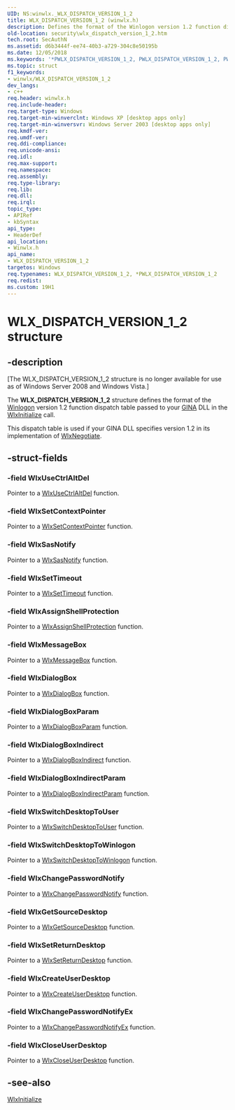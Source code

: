 ```yaml
---
UID: NS:winwlx._WLX_DISPATCH_VERSION_1_2
title: WLX_DISPATCH_VERSION_1_2 (winwlx.h)
description: Defines the format of the Winlogon version 1.2 function dispatch table passed to your GINA DLL in the WlxInitialize call.
old-location: security\wlx_dispatch_version_1_2.htm
tech.root: SecAuthN
ms.assetid: d6b3444f-ee74-40b3-a729-304c8e50195b
ms.date: 12/05/2018
ms.keywords: '*PWLX_DISPATCH_VERSION_1_2, PWLX_DISPATCH_VERSION_1_2, PWLX_DISPATCH_VERSION_1_2 structure pointer [Security], WLX_DISPATCH_VERSION_1_2, WLX_DISPATCH_VERSION_1_2 structure [Security], _gina_wlx_dispatch_version_1_2, security.wlx_dispatch_version_1_2, winwlx/PWLX_DISPATCH_VERSION_1_2, winwlx/WLX_DISPATCH_VERSION_1_2'
ms.topic: struct
f1_keywords:
- winwlx/WLX_DISPATCH_VERSION_1_2
dev_langs:
- c++
req.header: winwlx.h
req.include-header: 
req.target-type: Windows
req.target-min-winverclnt: Windows XP [desktop apps only]
req.target-min-winversvr: Windows Server 2003 [desktop apps only]
req.kmdf-ver: 
req.umdf-ver: 
req.ddi-compliance: 
req.unicode-ansi: 
req.idl: 
req.max-support: 
req.namespace: 
req.assembly: 
req.type-library: 
req.lib: 
req.dll: 
req.irql: 
topic_type:
- APIRef
- kbSyntax
api_type:
- HeaderDef
api_location:
- Winwlx.h
api_name:
- WLX_DISPATCH_VERSION_1_2
targetos: Windows
req.typenames: WLX_DISPATCH_VERSION_1_2, *PWLX_DISPATCH_VERSION_1_2
req.redist: 
ms.custom: 19H1
---
```


# WLX_DISPATCH_VERSION_1_2 structure


## -description


<p class="CCE_Message">[The WLX_DISPATCH_VERSION_1_2 structure is no longer available for use as of Windows Server 2008 and Windows Vista.]

The <b>WLX_DISPATCH_VERSION_1_2</b> structure defines the format of the <a href="https://docs.microsoft.com/windows/desktop/SecGloss/w-gly">Winlogon</a> version 1.2 function dispatch table passed to your <a href="https://docs.microsoft.com/windows/desktop/SecGloss/g-gly">GINA</a> DLL in the 
<a href="https://docs.microsoft.com/windows/desktop/api/winwlx/nf-winwlx-wlxinitialize">WlxInitialize</a> call.

This dispatch table is used if your GINA DLL specifies version 1.2 in its implementation of 
<a href="https://docs.microsoft.com/windows/desktop/api/winwlx/nf-winwlx-wlxnegotiate">WlxNegotiate</a>.


## -struct-fields




### -field WlxUseCtrlAltDel

Pointer to a <a href="https://docs.microsoft.com/windows/desktop/api/winwlx/nc-winwlx-pwlx_use_ctrl_alt_del">WlxUseCtrlAltDel</a> function.


### -field WlxSetContextPointer

Pointer to a <a href="https://docs.microsoft.com/windows/desktop/api/winwlx/nc-winwlx-pwlx_set_context_pointer">WlxSetContextPointer</a> function.


### -field WlxSasNotify

Pointer to a <a href="https://docs.microsoft.com/windows/desktop/api/winwlx/nc-winwlx-pwlx_sas_notify">WlxSasNotify</a> function.


### -field WlxSetTimeout

Pointer to a <a href="https://docs.microsoft.com/windows/desktop/api/winwlx/nc-winwlx-pwlx_set_timeout">WlxSetTimeout</a> function.


### -field WlxAssignShellProtection

Pointer to a <a href="https://docs.microsoft.com/windows/desktop/api/winwlx/nc-winwlx-pwlx_assign_shell_protection">WlxAssignShellProtection</a> function.


### -field WlxMessageBox

Pointer to a <a href="https://docs.microsoft.com/windows/desktop/api/winwlx/nc-winwlx-pwlx_message_box">WlxMessageBox</a> function.


### -field WlxDialogBox

Pointer to a <a href="https://docs.microsoft.com/windows/desktop/api/winwlx/nc-winwlx-pwlx_dialog_box">WlxDialogBox</a> function.


### -field WlxDialogBoxParam

Pointer to a <a href="https://docs.microsoft.com/windows/desktop/api/winwlx/nc-winwlx-pwlx_dialog_box_param">WlxDialogBoxParam</a> function. 


### -field WlxDialogBoxIndirect

Pointer to a <a href="https://docs.microsoft.com/windows/desktop/api/winwlx/nc-winwlx-pwlx_dialog_box_indirect">WlxDialogBoxIndirect</a> function.


### -field WlxDialogBoxIndirectParam

Pointer to a <a href="https://docs.microsoft.com/windows/desktop/api/winwlx/nc-winwlx-pwlx_dialog_box_indirect_param">WlxDialogBoxIndirectParam</a> function.


### -field WlxSwitchDesktopToUser

Pointer to a <a href="https://docs.microsoft.com/windows/desktop/api/winwlx/nc-winwlx-pwlx_switch_desktop_to_user">WlxSwitchDesktopToUser</a> function.


### -field WlxSwitchDesktopToWinlogon

Pointer to a  <a href="https://docs.microsoft.com/windows/desktop/api/winwlx/nc-winwlx-pwlx_switch_desktop_to_winlogon">WlxSwitchDesktopToWinlogon</a> function.


### -field WlxChangePasswordNotify

Pointer to a <a href="https://docs.microsoft.com/windows/desktop/api/winwlx/nc-winwlx-pwlx_change_password_notify">WlxChangePasswordNotify</a> function.


### -field WlxGetSourceDesktop

Pointer to a <a href="https://docs.microsoft.com/windows/desktop/api/winwlx/nc-winwlx-pwlx_get_source_desktop">WlxGetSourceDesktop</a> function.


### -field WlxSetReturnDesktop

Pointer to a <a href="https://docs.microsoft.com/windows/desktop/api/winwlx/nc-winwlx-pwlx_set_return_desktop">WlxSetReturnDesktop</a> function.


### -field WlxCreateUserDesktop

Pointer to a <a href="https://docs.microsoft.com/windows/desktop/api/winwlx/nc-winwlx-pwlx_create_user_desktop">WlxCreateUserDesktop</a> function.


### -field WlxChangePasswordNotifyEx

Pointer to a <a href="https://docs.microsoft.com/windows/desktop/api/winwlx/nc-winwlx-pwlx_change_password_notify_ex">WlxChangePasswordNotifyEx</a> function.


### -field WlxCloseUserDesktop

Pointer to a <a href="https://docs.microsoft.com/windows/desktop/api/winwlx/nc-winwlx-pwlx_close_user_desktop">WlxCloseUserDesktop</a> function.


## -see-also




<a href="https://docs.microsoft.com/windows/desktop/api/winwlx/nf-winwlx-wlxinitialize">WlxInitialize</a>
 

 

